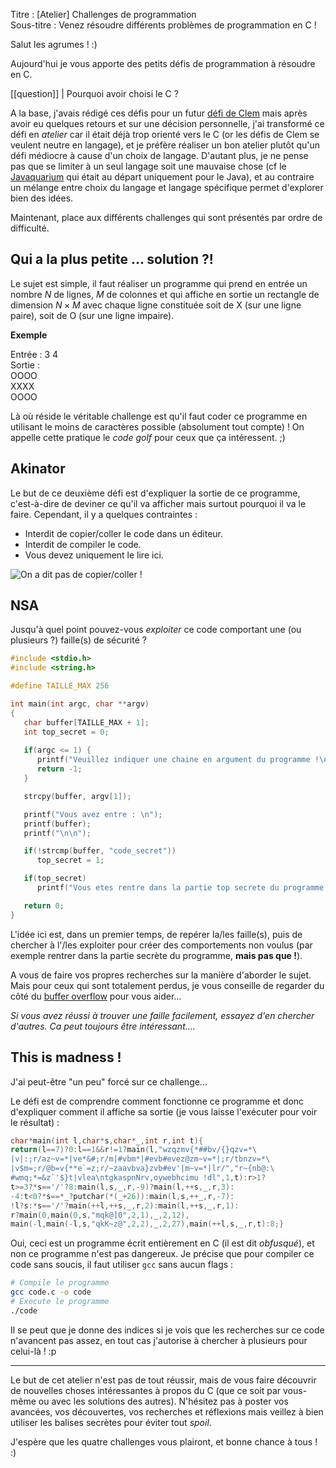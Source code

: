 Titre : [Atelier] Challenges de programmation  
Sous-titre : Venez résoudre différents problèmes de programmation en C !


Salut les agrumes ! :)

Aujourd'hui je vous apporte des petits défis de programmation à résoudre en C.

[[question]]
| Pourquoi avoir choisi le C ?

A la base, j'avais rédigé ces défis pour un futur [défi de Clem](https://zestedesavoir.com/forums/sujet/3813/les-defis-de-clem/) mais après avoir eu quelques retours et sur une décision personnelle, j'ai transformé ce défi en *atelier* car il était déjà trop orienté vers le C (or les défis de Clem se veulent neutre en langage), et je préfère réaliser un bon atelier plutôt qu'un défi médiocre à cause d'un choix de langage. D'autant plus, je ne pense pas que se limiter à un seul langage soit une mauvaise chose (cf le [Javaquarium](https://zestedesavoir.com/forums/sujet/447/javaquarium/) qui était au départ uniquement pour le Java), et au contraire un mélange entre choix du langage et langage spécifique permet d'explorer bien des idées.

Maintenant, place aux différents challenges qui sont présentés par ordre de difficulté.

## Qui a la plus petite ... solution ?!

Le sujet est simple, il faut réaliser un programme qui prend en entrée un nombre $N$ de lignes, $M$ de colonnes et qui affiche en sortie un rectangle de dimension $N \times M$ avec chaque ligne constituée soit de X (sur une ligne paire), soit de O (sur une ligne impaire).

**Exemple**

Entrée : 3 4  
Sortie :  
OOOO  
XXXX  
OOOO

Là où réside le véritable challenge est qu'il faut coder ce programme en utilisant le moins de caractères possible (absolument tout compte) ! On appelle cette pratique le *code golf* pour ceux que ça intéressent. ;)

## Akinator

Le but de ce deuxième défi est d'expliquer la sortie de ce programme, c'est-à-dire de deviner ce qu'il va afficher mais surtout pourquoi il va le faire. Cependant, il y a quelques contraintes :

- Interdit de copier/coller le code dans un éditeur.
- Interdit de compiler le code.
- Vous devez uniquement le lire ici.

![On a dit pas de copier/coller !](https://raw.githubusercontent.com/napnac/zds-prog/master/c_puzzles/original_post/image_code_challenge2.png)

## NSA

Jusqu'à quel point pouvez-vous *exploiter* ce code comportant une (ou plusieurs ?) faille(s) de sécurité ?

```c
#include <stdio.h>
#include <string.h>

#define TAILLE_MAX 256

int main(int argc, char **argv)
{
   char buffer[TAILLE_MAX + 1];
   int top_secret = 0;
   
   if(argc <= 1) {
      printf("Veuillez indiquer une chaine en argument du programme !\n");
      return -1;
   }

   strcpy(buffer, argv[1]);

   printf("Vous avez entre : \n");
   printf(buffer);
   printf("\n\n");

   if(!strcmp(buffer, "code_secret"))
      top_secret = 1;

   if(top_secret)
      printf("Vous etes rentre dans la partie top secrete du programme !\n");

   return 0;
}
```

L'idée ici est, dans un premier temps, de repérer la/les faille(s), puis de chercher à l'/les exploiter pour créer des comportements non voulus (par exemple rentrer dans la partie secrète du programme, **mais pas que !**).

A vous de faire vos propres recherches sur la manière d'aborder le sujet. Mais pour ceux qui sont totalement perdus, je vous conseille de regarder du côté du [buffer overflow](https://fr.wikipedia.org/wiki/D%C3%A9passement_de_tampon) pour vous aider...

*Si vous avez réussi à trouver une faille facilement, essayez d'en chercher d'autres. Ca peut toujours être intéressant....*

## This is madness !

J'ai peut-être "un peu" forcé sur ce challenge...

Le défi est de comprendre comment fonctionne ce programme et donc d'expliquer comment il affiche sa sortie (je vous laisse l'exécuter pour voir le résultat) :

```c
char*main(int l,char*s,char*_,int r,int t){
return(l==7)?0:l==1&&r!=1?main(l,"wzqzmv{*##bv/{}qzv=*\
|v|:;r/az~v=*|ve*&#;r/m|#vbm*|#evb#evez@zm~v=*|;r/tbnzv=*\
|v$m=;r/@b=v{**e`=z;r/~zaavbva}zvb#ev'|m~v=*|lr/","r~{nb@:\
#wmq;*=&z`'$}t|vlea\ntgkaspnNrv,oywebhcimu !dl",1,t):r>1?
t>=3?*s=='/'?8:main(l,s,_,r,-9)?main(l,++s,_,r,3):
-4:t<0?*s==*_?putchar(*(_+26)):main(l,s,++_,r,-7):
!l?s:*s=='/'?main(++l,++s,_,r,2):main(l,++s,_,r,1):
r?main(0,main(0,s,"mqk@]0",2,1),_,2,12),
main(-l,main(-l,s,"qkK~z@",2,2),_,2,27),main(++l,s,_,r,t):8;}
```

Oui, ceci est un programme écrit entièrement en C (il est dit *obfusqué*), et non ce programme n'est pas dangereux. Je précise que pour compiler ce code sans soucis, il faut utiliser `gcc` sans aucun flags :

```bash
# Compile le programme
gcc code.c -o code
# Execute le programme
./code
```

Il se peut que je donne des indices si je vois que les recherches sur ce code n'avancent pas assez, en tout cas j'autorise à chercher à plusieurs pour celui-là ! :p

---

Le but de cet atelier n'est pas de tout réussir, mais de vous faire découvrir de nouvelles choses intéressantes à propos du C (que ce soit par vous-même ou avec les solutions des autres). N'hésitez pas à poster vos avancées, vos découvertes, vos recherches et réflexions mais veillez à bien utiliser les balises secrètes pour éviter tout *spoil*.

J'espère que les quatre challenges vous plairont, et bonne chance à tous ! :)
